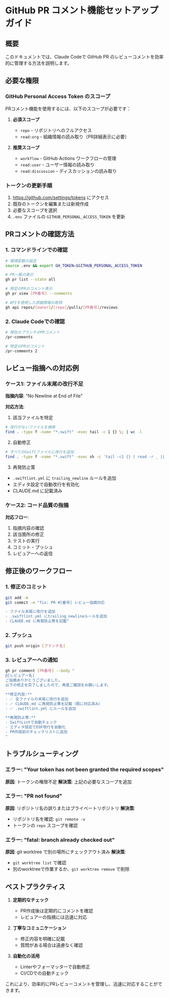 # GitHub PR コメント機能セットアップガイド

## 概要
このドキュメントでは、Claude Codeで GitHub PR のレビューコメントを効率的に管理する方法を説明します。

## 必要な権限

### GitHub Personal Access Token のスコープ
PRコメント機能を使用するには、以下のスコープが必要です：

1. **必須スコープ**
   - `repo` - リポジトリへのフルアクセス
   - `read:org` - 組織情報の読み取り（PR詳細表示に必要）

2. **推奨スコープ**
   - `workflow` - GitHub Actions ワークフローの管理
   - `read:user` - ユーザー情報の読み取り
   - `read:discussion` - ディスカッションの読み取り

### トークンの更新手順
1. https://github.com/settings/tokens にアクセス
2. 既存のトークンを編集または新規作成
3. 必要なスコープを選択
4. `.env` ファイルの `GITHUB_PERSONAL_ACCESS_TOKEN` を更新

## PRコメントの確認方法

### 1. コマンドラインでの確認
```bash
# 環境変数の設定
source .env && export GH_TOKEN=$GITHUB_PERSONAL_ACCESS_TOKEN

# PR一覧の表示
gh pr list --state all

# 特定のPRのコメント表示
gh pr view [PR番号] --comments

# APIを使用した詳細情報の取得
gh api repos/[owner]/[repo]/pulls/[PR番号]/reviews
```

### 2. Claude Codeでの確認
```bash
# 現在のブランチのPRコメント
/pr-comments

# 特定のPRのコメント
/pr-comments 2
```

## レビュー指摘への対応例

### ケース1: ファイル末尾の改行不足
**指摘内容**: "No Newline at End of File"

**対応方法**:
1. 該当ファイルを特定
```bash
# 改行がないファイルを検索
find . -type f -name "*.swift" -exec tail -c 1 {} \; | wc -l
```

2. 自動修正
```bash
# すべてのSwiftファイルに改行を追加
find . -type f -name "*.swift" -exec sh -c 'tail -c1 {} | read -r _ || echo >> {}' \;
```

3. 再発防止策
- `.swiftlint.yml` に `trailing_newline` ルールを追加
- エディタ設定で自動改行を有効化
- CLAUDE.md に記載済み

### ケース2: コード品質の指摘
**対応フロー**:
1. 指摘内容の確認
2. 該当箇所の修正
3. テストの実行
4. コミット・プッシュ
5. レビュアーへの返信

## 修正後のワークフロー

### 1. 修正のコミット
```bash
git add -A
git commit -m "fix: PR #[番号] レビュー指摘対応

- ファイル末尾に改行を追加
- .swiftlint.yml にtrailing_newlineルールを追加
- CLAUDE.md に再発防止策を記載"
```

### 2. プッシュ
```bash
git push origin [ブランチ名]
```

### 3. レビュアーへの通知
```bash
gh pr comment [PR番号] --body "
@[レビュアー名] 
ご指摘ありがとうございました。
以下の修正を完了しましたので、再度ご確認をお願いします。

**修正内容:**
- ✅ 全ファイルの末尾に改行を追加
- ✅ CLAUDE.md に再発防止策を記載（既に対応済み）
- ✅ .swiftlint.yml にルールを追加

**再発防止策:**
- SwiftLintで自動チェック
- エディタ設定でEOF改行を自動化
- PR作成前のチェックリストに追加
"
```

## トラブルシューティング

### エラー: "Your token has not been granted the required scopes"
**原因**: トークンの権限不足
**解決策**: 上記の必要なスコープを追加

### エラー: "PR not found"
**原因**: リポジトリ名の誤りまたはプライベートリポジトリ
**解決策**: 
- リポジトリ名を確認: `git remote -v`
- トークンの `repo` スコープを確認

### エラー: "fatal: branch already checked out"
**原因**: git worktree で別の場所にチェックアウト済み
**解決策**: 
- `git worktree list` で確認
- 別のworktreeで作業するか、`git worktree remove` で削除

## ベストプラクティス

1. **定期的なチェック**
   - PR作成後は定期的にコメントを確認
   - レビュアーの指摘には迅速に対応

2. **丁寧なコミュニケーション**
   - 修正内容を明確に記載
   - 質問がある場合は遠慮なく確認

3. **自動化の活用**
   - Linterやフォーマッターで自動修正
   - CI/CDでの自動チェック

これにより、効率的にPRレビューコメントを管理し、迅速に対応することができます。
